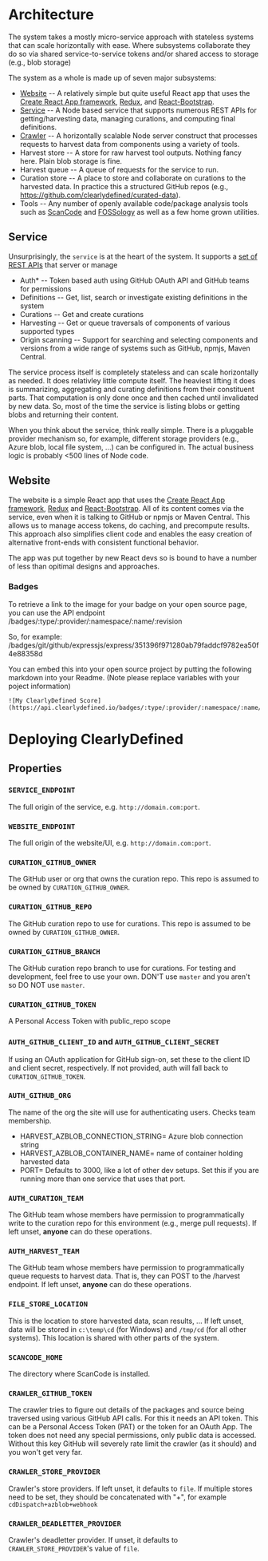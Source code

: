 # Architecture

The system takes a mostly micro-service approach with stateless systems that can scale horizontally with ease.
Where subsystems collaborate they do so via shared service-to-service tokens and/or shared access to storage
(e.g., blob storage)

The system as a whole is made up of seven major subsystems:

* [Website](https://github.com/clearlydefined/website.git) -- A relatively simple but quite useful React app that uses the [Create React App framework](https://github.com/facebook/create-react-app), [Redux](https://redux.js.org), and [React-Bootstrap](https://react-bootstrap.github.io).
* [Service](https://github.com/clearlydefined/service.git) -- A Node based service that supports numerous REST APIs for getting/harvesting data, managing curations, and computing final definitions.
* [Crawler](https://github.com/clearlydefined/crawler.git) -- A horizontally scalable Node server construct that processes requests to harvest data from components using a variety of tools.
* Harvest store -- A store for raw harvest tool outputs. Nothing fancy here. Plain blob storage is fine.
* Harvest queue -- A queue of requests for the service to run.
* Curation store -- A place to store and collaborate on curations to the harvested data. In practice this a structured GitHub repos (e.g., https://github.com/clearlydefined/curated-data).
* Tools -- Any number of openly available code/package analysis tools such as [ScanCode](https://github.com/nexB/scancode-toolkit) and [FOSSology](https://www.fossology.org/)
  as well as a few home grown utilities.

## Service

Unsurprisingly, the `service` is at the heart of the system. It supports a [set of REST APIs](https://api.clearlydefined.io/api-docs) that server or manage

* Auth\* -- Token based auth using GitHub OAuth API and GitHub teams for permissions
* Definitions -- Get, list, search or investigate existing definitions in the system
* Curations -- Get and create curations
* Harvesting -- Get or queue traversals of components of various supported types
* Origin scanning -- Support for searching and selecting components and versions from a wide range of systems such as GitHub, npmjs, Maven Central.

The service process itself is completely stateless and can scale horizontally as needed. It does relativley little compute itself. The heaviest lifting it does is summarizing, aggregating and curating definitions from their
constituent parts. That computation is only done once and then cached until invalidated by new data. So, most of
the time the service is listing blobs or getting blobs and returning their content.

When you think about the service, think really simple. There is a pluggable provider mechanism so, for example,
different storage providers (e.g., Azure blob, local file system, ...) can be configured in. The actual business
logic is probably <500 lines of Node code.

## Website

The website is a simple React app that uses the [Create React App framework](https://github.com/facebook/create-react-app), [Redux](https://redux.js.org) and [React-Bootstrap](https://react-bootstrap.github.io). All of its content comes via the service, even when it is talking to GitHub or npmjs or Maven Central. This allows us to manage access tokens, do caching, and precompute results. This approach also simplifies client code and enables the easy creation of alternative front-ends with consistent functional behavior.

The app was put together by new React devs so is bound to have a number of less than opitimal designs and approaches.

### Badges

To retrieve a link to the image for your badge on your open source page, you can use the API endpoint
/badges/:type/:provider/:namespace/:name/:revision

So, for example:
/badges/git/github/expressjs/express/351396f971280ab79faddcf9782ea50f4e88358d

You can embed this into your open source project by putting the following markdown into your Readme.
(Note please replace variables with your poject information)

```
![My ClearlyDefined Score](https://api.clearlydefined.io/badges/:type/:provider/:namespace/:name/:revision)
```

# Deploying ClearlyDefined

## Properties

### `SERVICE_ENDPOINT`

The full origin of the service, e.g. `http://domain.com:port`.

### `WEBSITE_ENDPOINT`

The full origin of the website/UI, e.g. `http://domain.com:port`.

### `CURATION_GITHUB_OWNER`

The GitHub user or org that owns the curation repo. This repo is assumed to be owned by `CURATION_GITHUB_OWNER`.

### `CURATION_GITHUB_REPO`

The GitHub curation repo to use for curations. This repo is assumed to be owned by `CURATION_GITHUB_OWNER`.

### `CURATION_GITHUB_BRANCH`

The GitHub curation repo branch to use for curations. For testing and development, feel free to use your own. DON'T use `master` and you aren't so DO NOT use `master`.

### `CURATION_GITHUB_TOKEN`

A Personal Access Token with public_repo scope

### `AUTH_GITHUB_CLIENT_ID` and `AUTH_GITHUB_CLIENT_SECRET`

If using an OAuth application for GitHub sign-on, set these to the client ID and client secret, respectively.
If not provided, auth will fall back to `CURATION_GITHUB_TOKEN`.

### `AUTH_GITHUB_ORG`

The name of the org the site will use for authenticating users. Checks team membership.

* HARVEST_AZBLOB_CONNECTION_STRING= Azure blob connection string
* HARVEST_AZBLOB_CONTAINER_NAME= name of container holding harvested data
* PORT= Defaults to 3000, like a lot of other dev setups. Set this if you are running more than one service that uses that port.

### `AUTH_CURATION_TEAM`

The GitHub team whose members have permission to programmatically write to the curation repo for this environment (e.g., merge pull requests). If left unset, **anyone** can do these operations.

### `AUTH_HARVEST_TEAM`

The GitHub team whose members have permission to programmatically queue requests to harvest data. That is, they can POST to the /harvest endpoint. If left unset, **anyone** can do these operations.

### `FILE_STORE_LOCATION`
This is the location to store harvested data, scan results, ... If left unset, data will be stored in `c:\temp\cd` (for Windows) and `/tmp/cd` (for all other systems). This location is shared with other parts of the system.

### `SCANCODE_HOME`
The directory where ScanCode is installed.

### `CRAWLER_GITHUB_TOKEN`
The crawler tries to figure out details of the packages and source being traversed using various GitHub API calls. For this it needs an API token. This can be a Personal Access Token (PAT) or the token for an OAuth App. The token does not need any special permissions, only public data is accessed. Without this key GitHub will severely rate limit the crawler (as it should) and you won't get very far.

### `CRAWLER_STORE_PROVIDER`
Crawler's store providers. If left unset, it defaults to `file`. If multiple stores need to be set, they should be concatenated with "+", for example `cdDispatch+azblob+webhook`

### `CRAWLER_DEADLETTER_PROVIDER`
Crawler's deadletter provider. If unset, it defaults to `CRAWLER_STORE_PROVIDER`'s value of `file`.


